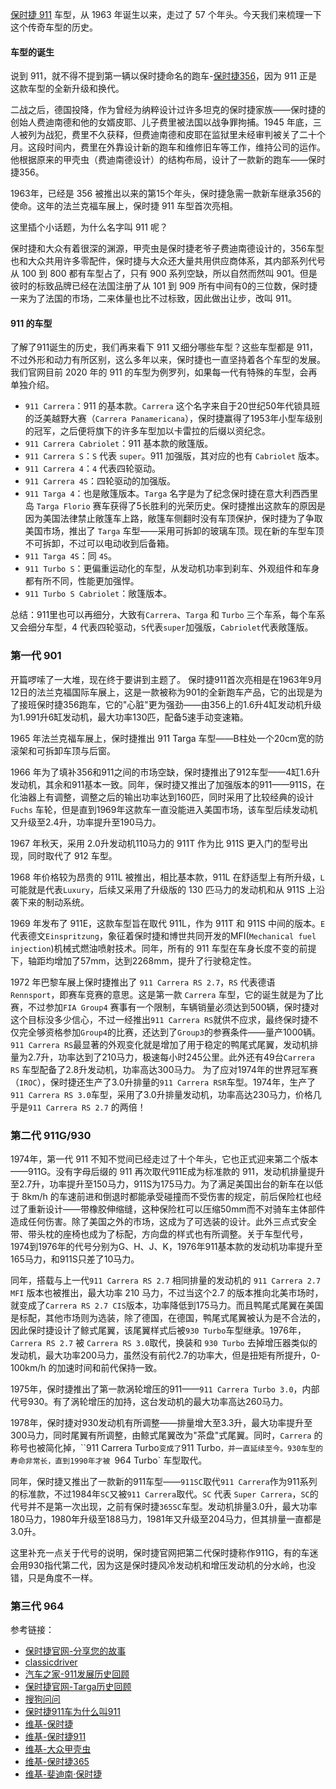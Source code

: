 [保时捷 911](https://zh.wikipedia.org/wiki/%E4%BF%9D%E6%97%B6%E6%8D%B7911) 车型，从 1963 年诞生以来，走过了 57 个年头。今天我们来梳理一下这个传奇车型的历史。

#### 车型的诞生
说到 911，就不得不提到第一辆以保时捷命名的跑车-[保时捷356](https://zh.wikipedia.org/wiki/%E4%BF%9D%E6%97%B6%E6%8D%B7356)，因为 911 正是这款车型的全新升级和换代。

二战之后，德国投降，作为曾经为纳粹设计过许多坦克的保时捷家族——保时捷的创始人费迪南德和他的女婿皮耶、儿子费里被法国以战争罪拘捕。1945 年底，三人被列为战犯，费里不久获释，但费迪南德和皮耶在监狱里未经审判被关了二十个月。这段时间内，费里在外靠设计新的跑车和维修旧车等工作，维持公司的运作。他根据原来的甲壳虫（费迪南德设计）的结构布局，设计了一款新的跑车——保时捷356。

1963年，已经是 356 被推出以来的第15个年头，保时捷急需一款新车继承356的使命。这年的法兰克福车展上，保时捷 911 车型首次亮相。

这里插个小话题，为什么名字叫 911 呢？

保时捷和大众有着很深的渊源，甲壳虫是保时捷老爷子费迪南德设计的，356车型也和大众共用许多零配件，保时捷与大众还大量共用供应商体系，其内部系列代号从 100 到 800 都有车型占了，只有 900 系列空缺，所以自然而然叫 901。但是彼时的标致品牌已经在法国注册了从 101 到 909 所有中间有0的三位数，保时捷一来为了法国的市场，二来体量也比不过标致，因此做出让步，改叫 911。
#### 911 的车型
了解了911诞生的历史，我们再来看下 911 又细分哪些车型？这些车型都是 911，不过外形和动力有所区别，这么多年以来，保时捷也一直坚持着各个车型的发展。我们官网目前 2020 年的 911 的车型为例罗列，如果每一代有特殊的车型，会再单独介绍。

* `911 Carrera`：911 的基本款。`Carrera` 这个名字来自于20世纪50年代锁具班的泛美越野大赛（`Carrera Panamericana`），保时捷赢得了1953年小型车级别的冠军，之后便将旗下的许多车型加以卡雷拉的后缀以资纪念。
* `911 Carrera Cabriolet`：911 基本款的敞篷版。
* `911 Carrera S`：`S` 代表 `super`。911 加强版，其对应的也有 `Cabriolet` 版本。
* `911 Carrera 4`：`4` 代表四轮驱动。
* `911 Carrera 4S`：四轮驱动的加强版。
* `911 Targa 4`：也是敞篷版本。`Targa` 名字是为了纪念保时捷在意大利西西里岛 `Targa Florio` 赛车获得了5长胜利的光荣历史。保时捷推出这款车的原因是因为美国法律禁止敞篷车上路，敞篷车侧翻时没有车顶保护，保时捷为了争取美国市场，推出了 `Targa` 车型——采用可拆卸的玻璃车顶。现在新的车型车顶不可拆卸，不过可以电动收到后备箱。
* `911 Targa 4S`：同 `4S`。
* `911 Turbo S`：更偏重运动化的车型，从发动机功率到刹车、外观组件和车身都有所不同，性能更加强悍。
* `911 Turbo S Cabriolet`：敞篷版本。

总结：911里也可以再细分，大致有`Carrera`、`Targa` 和 `Turbo` 三个车系，每个车系又会细分车型，4 代表四轮驱动，`S`代表`super`加强版，`Cabriolet`代表敞篷版。

### 第一代 901
开篇啰嗦了一大堆，现在终于要讲到主题了。
保时捷911首次亮相是在1963年9月12日的法兰克福国际车展上，这是一款被称为901的全新跑车产品，它的出现是为了接班保时捷356跑车，它的"心脏"更为强劲——由356上的1.6升4缸发动机升级为1.991升6缸发动机，最大功率130匹，配备5速手动变速箱。

1965 年法兰克福车展上，保时捷推出 911 Targa 车型——B柱处一个20cm宽的防滚架和可拆卸车顶与后窗。

1966 年为了填补356和911之间的市场空缺，保时捷推出了912车型——4缸1.6升发动机，其余和911基本一致。同年，保时捷又推出了加强版本的911——911S，在化油器上有调整，调整之后的输出功率达到160匹，同时采用了比较经典的设计 `Fuchs` 车轮，但是直到1969年这款车一直没能进入美国市场，该车型后续发动机又升级至2.4升，功率提升至190马力。

1967 年秋天，采用 2.0升发动机110马力的 911T 作为比 911S 更入门的型号出现，同时取代了 912 车型。

1968 年价格较为昂贵的 911L 被推出，相比基本款，911L 在舒适型上有所升级，`L` 可能就是代表`Luxury`，后续又采用了升级版的 130 匹马力的发动机和从 911S 上沿袭下来的制动系统。

1969 年发布了 911E，这款车型旨在取代 911L，作为 911T 和 911S 中间的版本。`E`代表德文`Einspritzung`，象征着保时捷和博世共同开发的MFI(`Mechanical fuel injection`)机械式燃油喷射技术。同年，所有的 911 车型在车身长度不变的前提下，轴距均增加了57mm，达到2268mm，提升了行驶稳定性。

1972 年巴黎车展上保时捷推出了 `911 Carrera RS 2.7`，`RS` 代表德语 `Rennsport`，即赛车竞赛的意思。这是第一款 `Carrera` 车型，它的诞生就是为了比赛，不过参加`FIA Group4` 赛事有一个限制，车辆销量必须达到500辆，保时捷对这个目标没多少信心，不过一经推出`911 Carrera RS`就供不应求，最终保时捷不仅完全够资格参加`Group4`的比赛，还达到了`Group3`的参赛条件——量产1000辆。`911 Carrera RS`最显著的外观变化就是增加了用于稳定的鸭尾式尾翼，发动机排量为2.7升，功率达到了210马力，极速每小时245公里。此外还有49台`Carrera RS` 车型配备了2.8升发动机，功率高达300马力。
为了应对1974年的世界冠军赛（`IROC`），保时捷还生产了3.0升排量的`911 Carrera RSR`车型。1974年，生产了`911 Carrera RS 3.0`车型，采用了3.0升排量发动机，功率高达230马力，价格几乎是`911 Carrera RS 2.7` 的两倍！

### 第二代 911G/930
1974年，第一代 911 不知不觉间已经走过了十个年头，它也正式迎来第二个版本——911G。没有字母后缀的 911 再次取代911E成为标准款的 911，发动机排量提升至2.7升，功率提升至150马力，911S为175马力。为了满足美国出台的新车在以低于 8km/h 的车速前进和倒退时都能承受碰撞而不受伤害的规定，前后保险杠也经过了重新设计——带橡胶伸缩缝，这种保险杠可以压缩50mm而不对骑车主体部件造成任何伤害。除了美国之外的市场，这成为了可选装的设计。此外三点式安全带、带头枕的座椅也成为了标配，方向盘的样式也有所调整。关于车型代号，1974到1976年的代号分别为G、H、J、K，1976年911基本款的发动机功率提升至165马力，和911S只差了10马力。

同年，搭载与上一代`911 Carrera RS 2.7` 相同排量的发动机的 `911 Carrera 2.7 MFI` 版本也被推出，最大功率 210 马力，不过当这个2.7 的版本推向北美市场时，就变成了`Carrera RS 2.7 CIS`版本，功率降低到175马力。而且鸭尾式尾翼在美国是标配，其他市场则为选装，除了德国，在德国，鸭尾式尾翼被认为是不合法的，因此保时捷设计了鲸式尾翼，该尾翼样式后被`930 Turbo`车型继承。1976年，`Carrera RS 2.7` 被 `Carrera RS 3.0`取代，换装和 `930 Turbo` 去掉增压器类似的发动机，最大功率200马力，虽然没有前代2.7的功率大，但是扭矩有所提升，0-100km/h 的加速时间和前代保持一致。

1975年，保时捷推出了第一款涡轮增压的911——`911 Carrera Turbo 3.0`，内部代号930。有了涡轮增压的加持，这台发动机的最大功率高达260马力。

1978年，保时捷对930发动机有所调整——排量增大至3.3升，最大功率提升至300马力，同时尾翼有所调整，由鲸式尾翼改为"茶盘"式尾翼。同时，`Carrera` 的称号也被简化掉，``911 Carrera Turbo`变成了`911 Turbo`，并一直延续至今。930车型的寿命非常长，直到1990年才被 `964 Turbo` 车型取代。

同年，保时捷又推出了一款新的911车型——`911SC`取代`911 Carrera`作为911系列的标准款，不过1984年`SC`又被`911 Carrera`取代。`SC` 代表 `Super Carrera`，`SC`的代号并不是第一次出现，之前有保时捷`365SC`车型。发动机排量3.0升，最大功率180马力，1980年升级至188马力，1981年又升级至204马力，但其排量一直都是 3.0升。

这里补充一点关于代号的说明，保时捷官网把第二代保时捷称作911G，有的车迷会用930指代第二代，因为这是保时捷风冷发动机和增压发动机的分水岭，也没错，只是角度不一样。
### 第三代 964

参考链接：

* [保时捷官网-分享您的故事](https://www.porsche.cn/microsite/911/china/main)
* [classicdriver](https://www.classicdriver.com/en/car/porsche)
* [汽车之家-911发展历史回顾](https://www.autohome.com.cn/culture/201604/886696-2.html?pvareaid=3311700)
* [保时捷官网-Targa历史回顾](https://newsroom.porsche.com/zh/2020/product/cn-porsche-911-targa-generations-history-21022.html)
* [搜狗问问](https://ld.sogou.com/article/i5633097.htm?ch=lds.pc.sh.media.all#:~:text=%E4%BF%9D%E6%97%B6%E6%8D%B7911%E6%98%AF%E7%94%B1%E5%BE%B7%E5%9B%BD,%E7%9A%84%E6%9B%B4%E5%90%8D%E4%B8%BA%E2%80%9C911%E2%80%9D%E3%80%82)
* [保时捷911车为什么叫911](https://zhuanlan.zhihu.com/p/20290574)
* [维基-保时捷](https://zh.wikipedia.org/wiki/%E4%BF%9D%E6%97%B6%E6%8D%B7)
* [维基-保时捷911](https://zh.wikipedia.org/wiki/%E4%BF%9D%E6%97%B6%E6%8D%B7911)
* [维基-大众甲壳虫](https://zh.wikipedia.org/wiki/%E5%A4%A7%E4%BC%97%E7%94%B2%E5%A3%B3%E8%99%AB)
* [维基-保时捷365](https://zh.wikipedia.org/wiki/%E4%BF%9D%E6%97%B6%E6%8D%B7356)
* [维基-斐迪南·保时捷](https://zh.wikipedia.org/wiki/%E6%96%90%E8%BF%AA%E5%8D%97%C2%B7%E4%BF%9D%E6%99%82%E6%8D%B7)